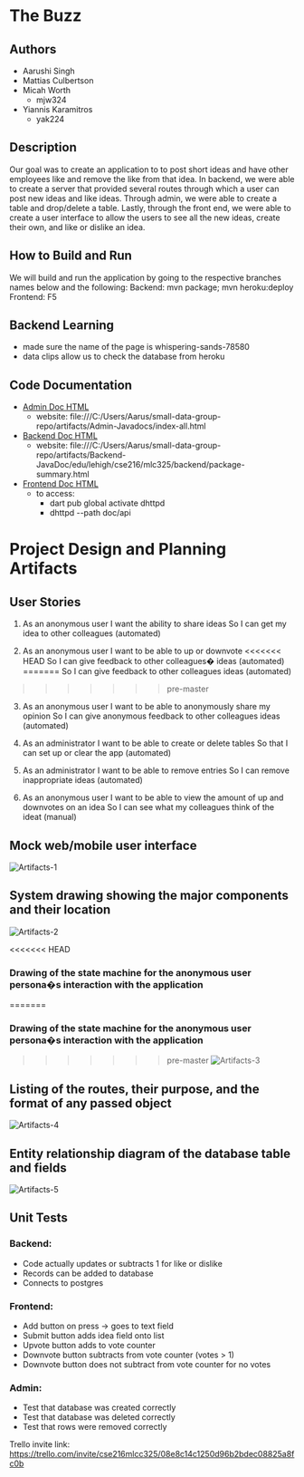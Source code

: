 # **The Buzz**
## Authors
- Aarushi Singh
- Mattias Culbertson
- Micah Worth
    - mjw324
- Yiannis Karamitros
    - yak224

## Description
Our goal  was to create an application to to post short ideas and have other employees like and remove the like from that idea. In backend, we were able to create a server that provided several routes through which a user can post new ideas and like ideas. Through admin, we were able to create a table and drop/delete a table. Lastly, through the front end, we were able to create a user interface to allow the users to see all the new ideas, create their own, and like or dislike an idea. 

## How to Build and Run
We will build and run the application by going to the respective branches names below and the following:
Backend: mvn package; mvn heroku:deploy
Frontend: F5

## Backend Learning
- made sure the name of the page is whispering-sands-78580
- data clips allow us to check the database from heroku

## Code Documentation
- [Admin Doc HTML](artifacts/Admin-Javadocs/index.html)
    - website: file:///C:/Users/Aarus/small-data-group-repo/artifacts/Admin-Javadocs/index-all.html
- [Backend Doc HTML](artifacts/Backend-JavaDoc/index.html)
    - website: file:///C:/Users/Aarus/small-data-group-repo/artifacts/Backend-JavaDoc/edu/lehigh/cse216/mlc325/backend/package-summary.html
- [Frontend Doc HTML](artifacts/Frontend-Javadocs/api/index.html)
    - to access: 
        - dart pub global activate dhttpd
        - dhttpd --path doc/api
# Project Design and Planning Artifacts

## User Stories
1. As an anonymous user
I want the ability to share ideas
So I can get my idea to other colleagues (automated)

2. As an anonymous user
I want to be able to up or downvote
<<<<<<< HEAD
So I can give feedback to other colleagues� ideas (automated)
=======
So I can give feedback to other colleagues ideas (automated)
>>>>>>> pre-master

3. As an anonymous user
I want to be able to anonymously share my opinion
So I can give anonymous feedback to other colleagues ideas (automated)

4. As an administrator
I want to be able to create or delete tables
So that I can set up or clear the app (automated)

5. As an administrator
I want to be able to remove entries
So I can remove inappropriate ideas (automated)

6. As an anonymous user
I want to be able to view the amount of up and downvotes on an idea
So I can see what my colleagues think of the ideat (manual)


## Mock web/mobile user interface

![Artifacts-1](artifacts/Artifacts-1.jpg)
## System drawing showing the major components and their location
![Artifacts-2](artifacts/Artifacts-2.jpg)

<<<<<<< HEAD
### Drawing of the state machine for the anonymous user persona�s interaction with the application
=======
### Drawing of the state machine for the anonymous user persona�s interaction with the application
>>>>>>> pre-master
![Artifacts-3](artifacts/Artifacts-3.jpg)

## Listing of the routes, their purpose, and the format of any passed object
![Artifacts-4](artifacts/Artifacts-4.jpg)

## Entity relationship diagram of the database table and fields
![Artifacts-5](artifacts/Artifacts-5.jpg)

## Unit Tests
### Backend:
- Code actually updates or subtracts 1 for like or dislike
- Records can be added to database
- Connects to postgres


### Frontend:
- Add button on press -> goes to text field
- Submit button adds idea field onto list
- Upvote button adds to vote counter
- Downvote button subtracts from vote counter (votes > 1)
- Downvote button does not subtract from vote counter for no votes

### Admin:
- Test that database was created correctly
- Test that database was deleted correctly
- Test that rows were removed correctly

Trello invite link:
https://trello.com/invite/cse216mlcc325/08e8c14c1250d96b2bdec08825a8fc0b


